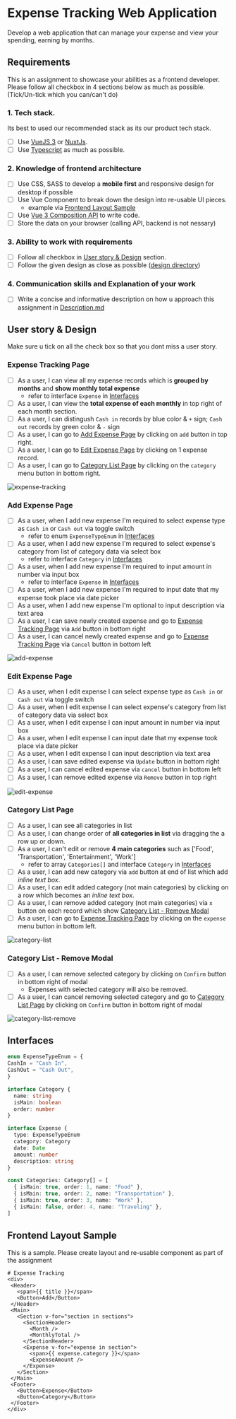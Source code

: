 # Expense Tracking Web Application
Develop a web application that can manage your expense and view your spending, earning by months.

## Requirements
This is an assignment to showcase your abilities as a frontend developer.
Please follow all checkbox in 4 sections below as much as possible. (Tick/Un-tick which you can/can't do)

### 1. Tech stack.
Its best to used our recommended stack as its our product tech stack.
 - [ ] Use [VueJS 3](https://v3.vuejs.org) or [NuxtJs](https://nuxtjs.org).
 - [ ] Use [Typescript](https://www.typescriptlang.org/) as much as possible.

### 2. Knowledge of frontend architecture
 - [ ] Use CSS, SASS to develop a **mobile first** and responsive design for desktop if possible
 - [ ] Use Vue Component to break down the design into re-usable UI pieces.
   - example via [Frontend Layout Sample](#frontend-layout-sample)
 - [ ] Use [Vue 3 Composition API](https://v3.vuejs.org/guide/composition-api-introduction.html) to write code.
 - [ ] Store the data on your browser (calling API, backend is not nessary)

### 3. Ability to work with requirements
 - [ ] Follow all checkbox in [User story & Design](#user-story--design) section.
 - [ ] Follow the given design as close as possible ([design directory](/design))

### 4. Communication skills and Explanation of your work
 - [ ] Write a concise and informative description on how u approach this assignment in [Description.md](/Description.md)

## User story & Design
Make sure u tick on all the check box so that you dont miss a user story.

### Expense Tracking Page
- [ ] As a user, I can view all my expense records which is **grouped by months** and **show monthly total expense**
  - refer to interface `Expense` in [Interfaces](#interfaces)
- [ ] As a user, I can view the **total expense of each monthly** in top right of each month section.
- [ ] As a user, I can distingush `Cash in` records by blue color & `+` sign; `Cash out` records by green color & `-` sign
- [ ] As a user, I can go to [Add Expense Page](#add-expense-page) by clicking on `add` button in top right.
- [ ] As a user, I can go to [Edit Expense Page](#edit-expense-page) by clicking on 1 expense record.
- [ ] As a user, I can go to [Category List Page](#category-list-page) by clicking on the `category` menu button in bottom right.

![expense-tracking](/design/01-expense-tracking.png)

### Add Expense Page
- [ ] As a user, when I add new expense I'm required to select expense type as `Cash in` or `Cash out` via toggle switch
  - refer to enum `ExpenseTypeEnum` in [Interfaces](#interfaces)
- [ ] As a user, when I add new expense I'm required to select expense's category from list of category data via select box
  - refer to interface `Category` in [Interfaces](#interfaces)
- [ ] As a user, when I add new expense I'm required to input amount in number via input box
  - refer to interface `Expense` in [Interfaces](#interfaces)
- [ ] As a user, when I add new expense I'm required to input date that my expense took place via date picker
- [ ] As a user, when I add new expense I'm optional to input description via text area
- [ ] As a user, I can save newly created expense and go to [Expense Tracking Page](#expense-tracking-page) via `Add` button in bottom right
- [ ] As a user, I can cancel newly created expense and go to [Expense Tracking Page](#expense-tracking-page) via `Cancel` button in bottom left

![add-expense](/design/02-add-expense.png)

### Edit Expense Page
- [ ] As a user, when I edit expense I can select expense type as `Cash in` or `Cash out` via toggle switch
- [ ] As a user, when I edit expense I can select expense's category from list of category data via select box
- [ ] As a user, when I edit expense I can input amount in number via input box
- [ ] As a user, when I edit expense I can input date that my expense took place via date picker
- [ ] As a user, when I edit expense I can input description via text area
- [ ] As a user, I can save edited expense via `Update` button in bottom right
- [ ] As a user, I can cancel edited expense via `cancel` button in bottom left
- [ ] As a user, I can remove edited expense via `Remove` button in top right

![edit-expense](/design/03-edit-expense.png)

### Category List Page
- [ ] As a user, I can see all categories in list
- [ ] As a user, I can change order of **all categories in list** via dragging the a row up or down.
- [ ] As a user, I can't edit or remove **4 main categories** such as ['Food', 'Transportation', 'Entertainment', 'Work']
  - refer to array `Categories[]` and interface `Category` in [Interfaces](#interfaces)
- [ ] As a user, I can add new category via `add` button at end of list which add *inline text box*.
- [ ] As a user, I can edit added category (not main categories) by clicking on a row which becomes an *inline text box*.
- [ ] As a user, I can remove added category (not main categories) via `x` button on each record which show [Category List - Remove Modal](#category-list--remove-modal)
- [ ] As a user, I can go to [Expense Tracking Page](#expense-tracking-page) by clicking on the `expense` menu button in bottom left.

![category-list](/design/04-category-list.png)

### Category List - Remove Modal
- [ ] As a user, I can remove selected category by clicking on `Confirm` button in bottom right of modal
  - Expenses with selected category will also be removed.
- [ ] As a user, I can cancel removing selected category and go to [Category List Page](#category-list-page) by clicking on `Confirm` button in bottom right of modal

![category-list-remove](/design/05-category-list-remove.png)

## Interfaces
```typescript
enum ExpenseTypeEnum = {
CashIn = "Cash In",
CashOut = "Cash Out",
}

interface Category {
  name: string
  isMain: boolean
  order: number
}

interface Expense {
  type: ExpenseTypeEnum
  category: Category
  date: Date
  amount: number
  description: string
}

const Categories: Category[] = [
  { isMain: true, order: 1, name: "Food" },
  { isMain: true, order: 2, name: "Transportation" },
  { isMain: true, order: 3, name: "Work" },
  { isMain: false, order: 4, name: "Traveling" },
]
```

## Frontend Layout Sample
This is a sample. Please create layout and re-usable component as part of the assignment

```
# Expense Tracking
<div>
 <Header>
   <span>{{ title }}</span>
   <Button>Add</Button>
 </Header>
 <Main>
   <Section v-for="section in sections">
     <SectionHeader>
       <Month />
       <MonthlyTotal />
     </SectionHeader>
     <Expense v-for="expense in section">
       <span>{{ expense.category }}</span>
       <ExpenseAmount />
     </Expense>
   </Section>
 </Main>
 <Footer>
   <Button>Expense</Button>
   <Button>Category</Button>
 </Footer>
</div>
```

